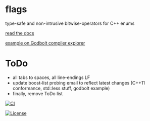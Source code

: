 # flags
type-safe and non-intrusive bitwise-operators for C++ enums

[read the docs](https://tobias-loew.github.io/flags)

[example on Godbolt compiler explorer](https://godbolt.org/z/qbojncnd7)

# ToDo

* all tabs to spaces, all line-endings LF
* update boost-list probing email to reflect latest changes (C++11 conformance, std::less stuff, godbolt example)
* finally, remove ToDo list

[![CI](https://github.com/tobias-loew/flags/actions/workflows/ci.yml/badge.svg)](https://github.com/tobias-loew/flags/actions/workflows/ci.yml)

[![License](https://img.shields.io/badge/license-boost-brightgreen.svg)](LICENSE_1_0.txt)
